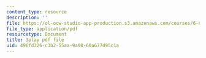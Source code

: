 ```yaml
---
content_type: resource
description: ''
file: https://ol-ocw-studio-app-production.s3.amazonaws.com/courses/6-004-computation-structures-spring-2017/496fd326c3b255aa9a9860a677d95c1a_Teo5DweypWU.pdf
file_type: application/pdf
resourcetype: Document
title: 3play pdf file
uid: 496fd326-c3b2-55aa-9a98-60a677d95c1a
---
```

